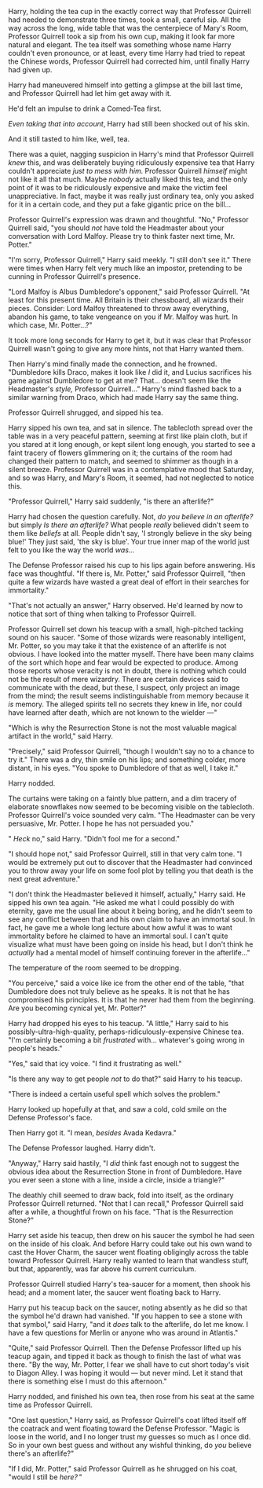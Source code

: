 Harry, holding the tea cup in the exactly correct way that Professor
Quirrell had needed to demonstrate three times, took a small, careful
sip. All the way across the long, wide table that was the centerpiece of
Mary's Room, Professor Quirrell took a sip from his own cup, making it
look far more natural and elegant. The tea itself was something whose
name Harry couldn't even pronounce, or at least, every time Harry had
tried to repeat the Chinese words, Professor Quirrell had corrected him,
until finally Harry had given up.

Harry had maneuvered himself into getting a glimpse at the bill last
time, and Professor Quirrell had let him get away with it.

He'd felt an impulse to drink a Comed-Tea first.

*Even taking that into account*, Harry had still been shocked out of his
skin.

And it still tasted to him like, well, tea.

There was a quiet, nagging suspicion in Harry's mind that Professor
Quirrell *knew* this, and was deliberately buying ridiculously expensive
tea that Harry couldn't appreciate *just to mess with him.* Professor
Quirrell *himself* might not like it all that much. Maybe *nobody*
actually liked this tea, and the only point of it was to be ridiculously
expensive and make the victim feel unappreciative. In fact, maybe it was
really just ordinary tea, only you asked for it in a certain code, and
they put a fake gigantic price on the bill...

Professor Quirrell's expression was drawn and thoughtful. "No,"
Professor Quirrell said, "you should *not* have told the Headmaster
about your conversation with Lord Malfoy. Please try to think faster
next time, Mr. Potter."

"I'm sorry, Professor Quirrell," Harry said meekly. "I still don't see
it." There were times when Harry felt very much like an impostor,
pretending to be cunning in Professor Quirrell's presence.

"Lord Malfoy is Albus Dumbledore's opponent," said Professor Quirrell.
"At least for this present time. All Britain is their chessboard, all
wizards their pieces. Consider: Lord Malfoy threatened to throw away
everything, abandon his game, to take vengeance on you if Mr. Malfoy was
hurt. In which case, Mr. Potter...?"

It took more long seconds for Harry to get it, but it was clear that
Professor Quirrell wasn't going to give any more hints, not that Harry
wanted them.

Then Harry's mind finally made the connection, and he frowned.
"Dumbledore kills Draco, makes it look like *I* did it, and Lucius
sacrifices his game against Dumbledore to get at me? That... doesn't
seem like the Headmaster's *style,* Professor Quirrell..." Harry's mind
flashed back to a similar warning from Draco, which had made Harry say
the same thing.

Professor Quirrell shrugged, and sipped his tea.

Harry sipped his own tea, and sat in silence. The tablecloth spread over
the table was in a very peaceful pattern, seeming at first like plain
cloth, but if you stared at it long enough, or kept silent long enough,
you started to see a faint tracery of flowers glimmering on it; the
curtains of the room had changed their pattern to match, and seemed to
shimmer as though in a silent breeze. Professor Quirrell was in a
contemplative mood that Saturday, and so was Harry, and Mary's Room, it
seemed, had not neglected to notice this.

"Professor Quirrell," Harry said suddenly, "is there an afterlife?"

Harry had chosen the question carefully. Not, *do you believe in an
afterlife?* but simply *Is there an afterlife?* What people *really*
believed didn't seem to them like *beliefs* at all. People didn't say,
'I strongly believe in the sky being blue!' They just said, 'the sky is
blue'. Your true inner map of the world just felt to you like the way
the world *was...*

The Defense Professor raised his cup to his lips again before answering.
His face was thoughtful. "If there is, Mr. Potter," said Professor
Quirrell, "then quite a few wizards have wasted a great deal of effort
in their searches for immortality."

"That's not actually an answer," Harry observed. He'd learned by now to
notice that sort of thing when talking to Professor Quirrell.

Professor Quirrell set down his teacup with a small, high-pitched
tacking sound on his saucer. "Some of those wizards were reasonably
intelligent, Mr. Potter, so you may take it that the existence of an
afterlife is not obvious. I have looked into the matter myself. There
have been many claims of the sort which hope and fear would be expected
to produce. Among those reports whose veracity is not in doubt, there is
nothing which could not be the result of mere wizardry. There are
certain devices said to communicate with the dead, but these, I suspect,
only project an image from the mind; the result seems indistinguishable
from memory because it *is* memory. The alleged spirits tell no secrets
they knew in life, nor could have learned after death, which are not
known to the wielder —"

"Which is why the Resurrection Stone is not the most valuable magical
artifact in the world," said Harry.

"Precisely," said Professor Quirrell, "though I wouldn't say no to a
chance to try it." There was a dry, thin smile on his lips; and
something colder, more distant, in his eyes. "You spoke to Dumbledore of
that as well, I take it."

Harry nodded.

The curtains were taking on a faintly blue pattern, and a dim tracery of
elaborate snowflakes now seemed to be becoming visible on the
tablecloth. Professor Quirrell's voice sounded very calm. "The
Headmaster can be very persuasive, Mr. Potter. I hope he has not
persuaded you."

" *Heck* no," said Harry. "Didn't fool me for a second."

"I should hope not," said Professor Quirrell, still in that very calm
tone. "I would be extremely put out to discover that the Headmaster had
convinced you to throw away your life on some fool plot by telling you
that death is the next great adventure."

"I don't think the Headmaster believed it himself, actually," Harry
said. He sipped his own tea again. "He asked me what I could possibly do
with eternity, gave me the usual line about it being boring, and he
didn't seem to see any conflict between that and his own claim to have
an immortal soul. In fact, he gave me a whole long lecture about how
awful it was to want immortality before he claimed to have an immortal
soul. I can't quite visualize what must have been going on inside his
head, but I don't think he *actually* had a mental model of himself
continuing forever in the afterlife..."

The temperature of the room seemed to be dropping.

"You perceive," said a voice like ice from the other end of the table,
"that Dumbledore does not truly believe as he speaks. It is not that he
has compromised his principles. It is that he never had them from the
beginning. Are you becoming cynical yet, Mr. Potter?"

Harry had dropped his eyes to his teacup. "A little," Harry said to his
possibly-ultra-high-quality, perhaps-ridiculously-expensive Chinese tea.
"I'm certainly becoming a bit *frustrated* with... whatever's going
wrong in people's heads."

"Yes," said that icy voice. "I find it frustrating as well."

"Is there any way to get people *not* to do that?" said Harry to his
teacup.

"There is indeed a certain useful spell which solves the problem."

Harry looked up hopefully at that, and saw a cold, cold smile on the
Defense Professor's face.

Then Harry got it. "I mean, *besides* Avada Kedavra."

The Defense Professor laughed. Harry didn't.

"Anyway," Harry said hastily, "I *did* think fast enough not to suggest
the obvious idea about the Resurrection Stone in front of Dumbledore.
Have you ever seen a stone with a line, inside a circle, inside a
triangle?"

The deathly chill seemed to draw back, fold into itself, as the ordinary
Professor Quirrell returned. "Not that I can recall," Professor Quirrell
said after a while, a thoughtful frown on his face. "That is the
Resurrection Stone?"

Harry set aside his teacup, then drew on his saucer the symbol he had
seen on the inside of his cloak. And before Harry could take out his own
wand to cast the Hover Charm, the saucer went floating obligingly across
the table toward Professor Quirrell. Harry really wanted to learn that
wandless stuff, but that, apparently, was far above his current
curriculum.

Professor Quirrell studied Harry's tea-saucer for a moment, then shook
his head; and a moment later, the saucer went floating back to Harry.

Harry put his teacup back on the saucer, noting absently as he did so
that the symbol he'd drawn had vanished. "If you happen to see a stone
with that symbol," said Harry, "and it *does* talk to the afterlife, do
let me know. I have a few questions for Merlin or anyone who was around
in Atlantis."

"Quite," said Professor Quirrell. Then the Defense Professor lifted up
his teacup again, and tipped it back as though to finish the last of
what was there. "By the way, Mr. Potter, I fear we shall have to cut
short today's visit to Diagon Alley. I was hoping it would — but never
mind. Let it stand that there is something else I must do this
afternoon."

Harry nodded, and finished his own tea, then rose from his seat at the
same time as Professor Quirrell.

"One last question," Harry said, as Professor Quirrell's coat lifted
itself off the coatrack and went floating toward the Defense Professor.
"Magic is loose in the world, and I no longer trust my guesses so much
as I once did. So in your own best guess and without any wishful
thinking, do *you* believe there's an afterlife?"

"If I did, Mr. Potter," said Professor Quirrell as he shrugged on his
coat, "would I still be *here?* "
